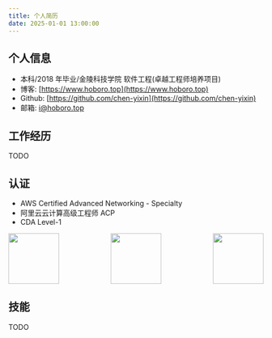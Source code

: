 ```yaml
---
title: 个人简历
date: 2025-01-01 13:00:00
---
```


## 个人信息

- 本科/2018 年毕业/金陵科技学院 软件工程(卓越工程师培养项目)
- 博客: [https://www.hoboro.top](https://www.hoboro.top)
- Github: [https://github.com/chen-yixin](https://github.com/chen-yixin)
- 邮箱: [i@hoboro.top](mailto:i@hoboro.top)

## 工作经历

TODO

## 认证

- AWS Certified Advanced Networking - Specialty
- 阿里云云计算高级工程师 ACP
- CDA Level-1

<div style="display: flex; justify-content: space-between;">
  <img src="//img.hoboro.top/badge/aws-ans.png?imageslim" style="height: 100px;">
  <img src="//img.hoboro.top/badge/aliyun-acp.png?imageslim" style="height: 100px;">
  <img src="//img.hoboro.top/badge/cda-1.png?imageslim" style="height: 100px;">
</div>

## 技能

TODO
